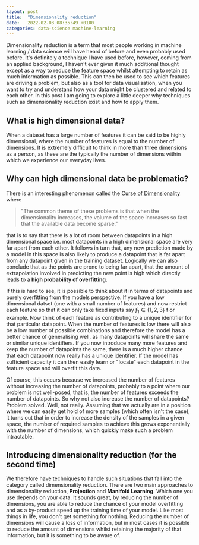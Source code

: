 ```yaml
---
layout: post
title:  "Dimensionality reduction"
date:   2022-02-03 08:35:49 +0100
categories: data-science machine-learning
---
```


Dimensionality reduction is a term that most people working in machine learning / data science will have heard of before and even probably used before.  It's definitely a technique I have used before, however, coming from an applied background, I haven't ever given it much additional thought except as a way to reduce the feature space whilst attempting to retain as much information as possible.  This can then be used to see which features are driving a problem, but also as a tool for data visualisation, when you want to try and understand how your data might be clustered and related to each other.  In this post I am going to explore a little deeper why techniques such as dimensionality reduction exist and how to apply them.

## What is high dimensional data?

When a dataset has a large number of features it can be said to be highly dimensional, where the number of features is equal to the number of dimensions.  It is extremely difficult to think in more than three dimensions as a person, as these are the typically the number of dimensions within which we experience our everyday lives.

## Why can high dimensional data be problematic?

There is an interesting phenomenon called the [Curse of Dimensionality](https://en.wikipedia.org/wiki/Curse_of_dimensionality) where 

>"The common theme of these problems is that when the dimensionality increases, the volume of the space increases so fast that the available data become sparse."

that is to say that there is a lot of room between datapoints in a high dimensional space i.e. most datapoints in a high dimensional space are very far apart from each other.  It follows in turn that, any new prediction made by a model in this space is also likely to produce a datapoint that is far apart from any datapoint given in the training dataset.  Logically we can also conclude that as the points are prone to being far apart, that the amount of extrapolation involved in predicting the new point is high which directly leads to a **high probability of overfitting**.

If this is hard to see, it is possible to think about it in terms of datapoints and purely overfitting from the models perspective.  If you have a low dimensional datset (one with a small number of features) and now restrict each feature so that it can only take fixed inputs say $f_1 \in \{1, 2, 3\}$ f or example.  Now think of each feature as contributing to a unique identifier for that particular datapoint. When the number of features is low there will also be a low number of possible combinations and therefore the model has a better chance of generalising well, as many datapoints will share the same or similar unique identifiers.  If you now introduce many more features and keep the number of datapoints the same, there is a much higher chance that each datapoint now really has a unique identifier.  If the model has sufficient capacity it can then easily learn or "locate" each datapoint in the feature space and will overfit this data.

Of course, this occurs because we increased the number of features without increasing the number of datapoints, probably to a point where our problem is not well-posed, that is, the number of features exceeds the number of datapoints.  So why not also increase the number of datapoints?  Problem solved.  Well, not really.  Assuming that we actually are in a position where we can easily get hold of more samples (which often isn't the case), it turns out that in order to increase the density of the samples in a given space, the number of required samples to achieve this grows exponentially with the number of dimensions, which quickly make such a problem intractable.

## Introducing dimensionality reduction (for the second time)

We therefore have techniques to handle such situations that fall into the category called dimensionality reduction.  There are two main approaches to dimensionality reduction, **Projection** and **Manifold Learning**.   Which one you use depends on your data.  It sounds great, by reducing the number of dimensions, you are able to reduce the chance of your model overfitting and as a by-product speed up the training time of your model.  Like most things in life, you don't get something for nothing.  Reducing the number of dimensions will cause a loss of information, but in most cases it is possible to reduce the amount of dimensions whilst retaining the majority of that information, but it is something to be aware of.


